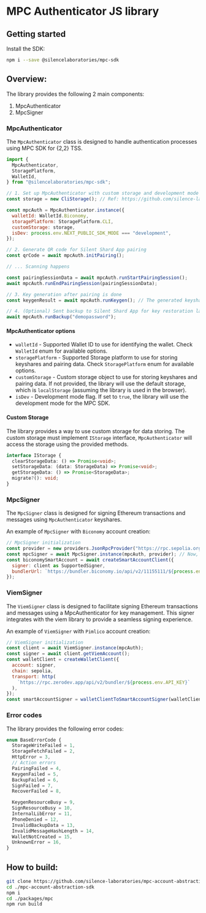 # MPC Authenticator JS library

## Getting started

Install the SDK:

```sh
npm i --save @silencelaboratories/mpc-sdk
```

## Overview:

The library provides the following 2 main components:

1. MpcAuthenticator
2. MpcSigner

### MpcAuthenticator

The `MpcAuthenticator` class is designed to handle authentication processes using MPC SDK for {2,2} TSS.

```javascript
import {
  MpcAuthenticator,
  StoragePlatform,
  WalletId,
} from "@silencelaboratories/mpc-sdk";

// 1. Set up MpcAuthenticator with custom storage and development mode
const storage = new CliStorage(); // Ref: https://github.com/silence-laboratories/mpc-auth-client/blob/staging/packages/biconomy/cli/mpc/storage.ts

const mpcAuth = MpcAuthenticator.instance({
  walletId: WalletId.Biconomy,
  storagePlatform: StoragePlatform.CLI,
  customStorage: storage,
  isDev: process.env.NEXT_PUBLIC_SDK_MODE === "development",
});

// 2. Generate QR code for Silent Shard App pairing
const qrCode = await mpcAuth.initPairing();

// ... Scanning happens

const pairingSessionData = await mpcAuth.runStartPairingSession();
await mpcAuth.runEndPairingSession(pairingSessionData);

// 3. Key generation after pairing is done
const keygenResult = await mpcAuth.runKeygen(); // The generated keyshares will be stored to do signing later

// 4. (Optional) Sent backup to Silent Shard App for key restoration later
await mpcAuth.runBackup("demopassword");
```

#### MpcAuthenticator options

- `walletId` - Supported Wallet ID to use for identifying the wallet. Check `WalletId` enum for available options.
- `storagePlatform` - Supported Storage platform to use for storing keyshares and pairing data. Check `StoragePlatform` enum for available options.
- `customStorage` - Custom storage object to use for storing keyshares and pairing data. If not provided, the library will use the default storage, which is `localStorage` (assuming the library is used in the browser).
- `isDev` - Development mode flag. If set to `true`, the library will use the development mode for the MPC SDK.

#### Custom Storage

The library provides a way to use custom storage for data storing. The custom storage must implement `IStorage` interface, `MpcAuthenticator` will access the storage using the provided methods.

```typescript
interface IStorage {
  clearStorageData: () => Promise<void>;
  setStorageData: (data: StorageData) => Promise<void>;
  getStorageData: () => Promise<StorageData>;
  migrate?(): void;
}
```

### MpcSigner

The `MpcSigner` class is designed for signing Ethereum transactions and messages using `MpcAuthenticator` keyshares.

An example of `MpcSigner` with `Biconomy` account creation:

```javascript
// MpcSigner initialization
const provider = new providers.JsonRpcProvider("https://rpc.sepolia.org");
const mpcSigner = await MpcSigner.instance(mpcAuth, provider); // Now, mpcSigner could be used to sign ETH transactions
const biconomySmartAccount = await createSmartAccountClient({
  signer: client as SupportedSigner,
  bundlerUrl: `https://bundler.biconomy.io/api/v2/11155111/${process.env.API_KEY}`,
});
```

### ViemSigner

The `ViemSigner` class is designed to facilitate signing Ethereum transactions and messages using a MpcAuthenticator for key management. This signer integrates with the viem library to provide a seamless signing experience.

An example of `ViemSigner` with `Pimlico` account creation:

```javascript
// ViemSigner initialization
const client = await ViemSigner.instance(mpcAuth);
const signer = await client.getViemAccount();
const walletClient = createWalletClient({
  account: signer,
  chain: sepolia,
  transport: http(
    `https://rpc.zerodev.app/api/v2/bundler/${process.env.API_KEY}`
  ),
});
const smartAccountSigner = walletClientToSmartAccountSigner(walletClient);
```

### Error codes

The library provides the following error codes:

```typescript
enum BaseErrorCode {
  StorageWriteFailed = 1,
  StorageFetchFailed = 2,
  HttpError = 3,
  // Action errors
  PairingFailed = 4,
  KeygenFailed = 5,
  BackupFailed = 6,
  SignFailed = 7,
  RecoverFailed = 8,

  KeygenResourceBusy = 9,
  SignResourceBusy = 10,
  InternalLibError = 11,
  PhoneDenied = 12,
  InvalidBackupData = 13,
  InvalidMessageHashLength = 14,
  WalletNotCreated = 15,
  UnknownError = 16,
}
```

## How to build:

```bash
git clone https://github.com/silence-laboratories/mpc-account-abstraction-sdk.git
cd ./mpc-account-abstraction-sdk
npm i
cd ./packages/mpc
npm run build
```
